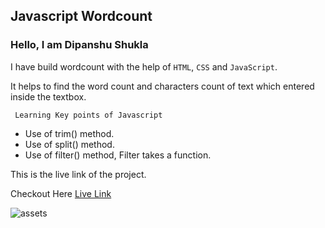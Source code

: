 ## Javascript Wordcount

### Hello, I am Dipanshu Shukla

I have build wordcount with the help of `HTML`, `CSS` and `JavaScript`.

It helps to find the word count and characters count of text which entered inside the textbox.

``` Learning Key points of Javascript```
- Use of trim() method.
- Use of split() method.
- Use of filter() method, Filter takes a function.
  
This is the live link of the project.

Checkout Here [Live Link](https://dp-js-stopwatch.netlify.app)

![assets](./wordcount.jpg)


